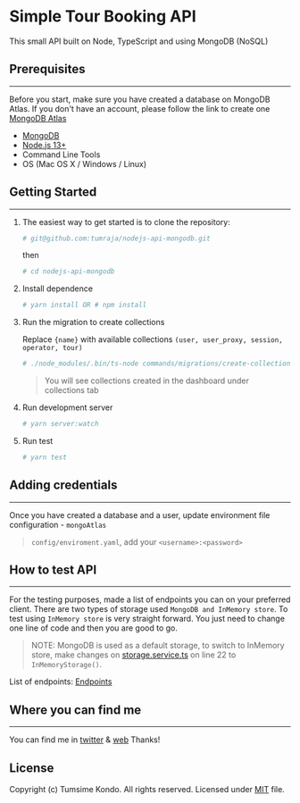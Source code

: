 Simple Tour Booking API
================================

This small API built on Node, TypeScript and using MongoDB (NoSQL)

## Prerequisites
-------------------

Before you start, make sure you have created a database on MongoDB Atlas. 
If you don't have an account, please follow the link to create one [MongoDB Atlas](https://www.mongodb.com/cloud/atlas)

* [MongoDB](https://www.mongodb.com)
* [Node.js 13+](https://nodejs.org/en/)
* Command Line Tools
* OS (Mac OS X / Windows / Linux)


## Getting Started
------------------

1. The easiest way to get started is to clone the repository:
    ```bash
    # git@github.com:tumraja/nodejs-api-mongodb.git
    ```
   then
   
   ```bash
   # cd nodejs-api-mongodb
   ```
2. Install dependence

	```bash
	# yarn install OR # npm install
	```
 
3. Run the migration to create collections
   
   Replace `{name}` with available collections `(user, user_proxy, session, operator, tour)`
	```bash
	# ./node_modules/.bin/ts-node commands/migrations/create-collection-{name}.ts 
	```
    
    > You will see collections created in the dashboard under collections tab

4. Run development server

	```bash
	# yarn server:watch
	```
 
3. Run test
 
 	```bash
 	# yarn test
 	```

## Adding credentials
---------------------

Once you have created a database and a user, update environment file configuration - `mongoAtlas`
> `config/enviroment.yaml`, add your `<username>:<password>`


## How to test API
---------------

For the testing purposes, made a list of endpoints you can on your preferred client. 
There are two types of storage used `MongoDB and InMemory store`. To test using `InMemory store` is very
straight forward. You just need to change one line of code and then you are good to go. 

> NOTE: MongoDB is used as a default storage, to switch to InMemory store, make changes on
> [storage.service.ts](src/services/storage/storage.service.ts) on line 22 to `InMemoryStorage()`.

List of endpoints: [Endpoints](docs/endpoints.md)


## Where you can find me
--------------------

You can find me in [twitter](https://twitter.com/timmoraja) & [web](https://tumsime.com)
Thanks!

License
--------------------
Copyright (c) Tumsime Kondo. All rights reserved. Licensed under [MIT](https://twitter.com/timmoraja) file.
